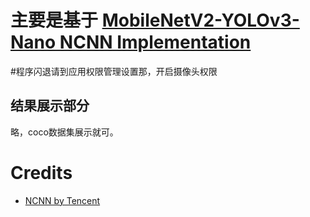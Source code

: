 # 主要是基于 [MobileNetV2-YOLOv3-Nano NCNN Implementation](https://github.com/dog-qiuqiu/Android_MobileNetV2-YOLOV3-Nano-NCNN)

#程序闪退请到应用权限管理设置那，开启摄像头权限

## 结果展示部分
略，coco数据集展示就可。

# Credits 
* [NCNN by Tencent](https://github.com/tencent/ncnn) 


